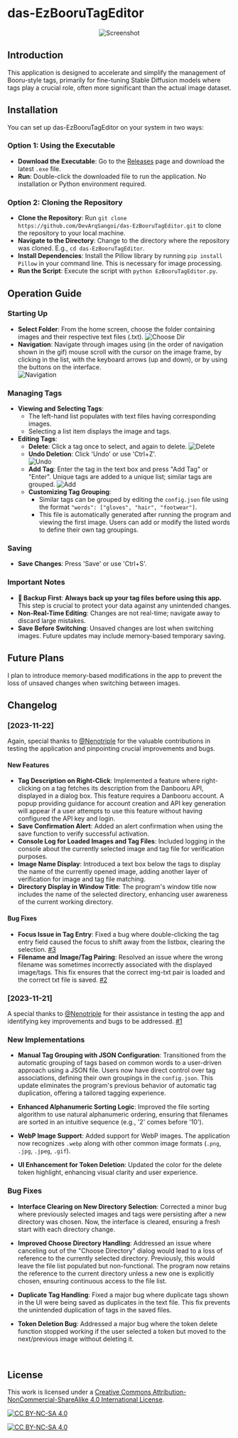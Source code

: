 # das-EzBooruTagEditor

<p align="center">
  <img src="https://github.com/DevArqSangoi/das-EzBooruTagEditor/blob/main/preview.png" alt="Screenshot">
</p>


## Introduction
This application is designed to accelerate and simplify the management of Booru-style tags, primarily for fine-tuning Stable Diffusion models where tags play a crucial role, often more significant than the actual image dataset.

## Installation

You can set up das-EzBooruTagEditor on your system in two ways:

### Option 1: Using the Executable
- **Download the Executable**: Go to the [Releases](https://github.com/DevArqSangoi/das-EzBooruTagEditor/releases) page and download the latest `.exe` file.
- **Run**: Double-click the downloaded file to run the application. No installation or Python environment required.

### Option 2: Cloning the Repository
- **Clone the Repository**: Run `git clone https://github.com/DevArqSangoi/das-EzBooruTagEditor.git` to clone the repository to your local machine.
- **Navigate to the Directory**: Change to the directory where the repository was cloned. E.g., `cd das-EzBooruTagEditor`.
- **Install Dependencies**: Install the Pillow library by running `pip install Pillow` in your command line. This is necessary for image processing.
- **Run the Script**: Execute the script with `python EzBooruTagEditor.py`.

## Operation Guide
### Starting Up
- **Select Folder**: From the home screen, choose the folder containing images and their respective text files (.txt).
![Choose Dir](https://github.com/DevArqSangoi/das-EzBooruTagEditor/blob/main/choose_dir.gif)
- **Navigation**: Navigate through images using (in the order of navigation shown in the gif) mouse scroll with the cursor on the image frame, by clicking in the list, with the keyboard arrows (up and down), or by using the buttons on the interface.  
![Navigation](https://github.com/DevArqSangoi/das-EzBooruTagEditor/blob/main/navigate.gif)

### Managing Tags
- **Viewing and Selecting Tags**:
  - The left-hand list populates with text files having corresponding images.
  - Selecting a list item displays the image and tags.
- **Editing Tags**:
  - **Delete**: Click a tag once to select, and again to delete.
  ![Delete](https://github.com/DevArqSangoi/das-EzBooruTagEditor/blob/main/delete.gif)
  - **Undo Deletion**: Click 'Undo' or use 'Ctrl+Z'.  
  ![Undo](https://github.com/DevArqSangoi/das-EzBooruTagEditor/blob/main/undo.gif)
  - **Add Tag**: Enter the tag in the text box and press "Add Tag" or "Enter". Unique tags are added to a unique list; similar tags are grouped.
  ![Add](https://github.com/DevArqSangoi/das-EzBooruTagEditor/blob/main/add_tag.gif)
  - **Customizing Tag Grouping**:
    - Similar tags can be grouped by editing the `config.json` file using the format `"words": ["gloves", "hair", "footwear"]`.
    - This file is automatically generated after running the program and viewing the first image. Users can add or modify the listed words to define their own tag groupings.

### Saving
- **Save Changes**: Press 'Save' or use 'Ctrl+S'.

### Important Notes
- **🛑 Backup First**: **Always back up your tag files before using this app.** This step is crucial to protect your data against any unintended changes.
- **Non-Real-Time Editing**: Changes are not real-time; navigate away to discard large mistakes.
- **Save Before Switching**: Unsaved changes are lost when switching images. Future updates may include memory-based temporary saving.

## Future Plans
I plan to introduce memory-based modifications in the app to prevent the loss of unsaved changes when switching between images.

## Changelog

### [2023-11-22]
Again, special thanks to [@Nenotriple](https://github.com/Nenotriple) for the valuable contributions in testing the application and pinpointing crucial improvements and bugs.

#### New Features

- **Tag Description on Right-Click**: Implemented a feature where right-clicking on a tag fetches its description from the Danbooru API, displayed in a dialog box. This feature requires a Danbooru account. A popup providing guidance for account creation and API key generation will appear if a user attempts to use this feature without having configured the API key and login.
- **Save Confirmation Alert**: Added an alert confirmation when using the save function to verify successful activation.
- **Console Log for Loaded Images and Tag Files**: Included logging in the console about the currently selected image and tag file for verification purposes.
- **Image Name Display**: Introduced a text box below the tags to display the name of the currently opened image, adding another layer of verification for image and tag file matching.
- **Directory Display in Window Title**: The program's window title now includes the name of the selected directory, enhancing user awareness of the current working directory.

#### Bug Fixes

- **Focus Issue in Tag Entry**: Fixed a bug where double-clicking the tag entry field caused the focus to shift away from the listbox, clearing the selection. [#3](https://github.com/DevArqSangoi/das-EzBooruTagEditor/issues/2)
- **Filename and Image/Tag Pairing**: Resolved an issue where the wrong filename was sometimes incorrectly associated with the displayed image/tags. This fix ensures that the correct img-txt pair is loaded and the correct txt file is saved. [#2](https://github.com/DevArqSangoi/das-EzBooruTagEditor/issues/2)

### [2023-11-21]
A special thanks to [@Nenotriple](https://github.com/Nenotriple) for their assistance in testing the app and identifying key improvements and bugs to be addressed. [#1](https://github.com/DevArqSangoi/das-EzBooruTagEditor/issues/1)

### New Implementations

- **Manual Tag Grouping with JSON Configuration**: Transitioned from the automatic grouping of tags based on common words to a user-driven approach using a JSON file. Users now have direct control over tag associations, defining their own groupings in the `config.json`. This update eliminates the program's previous behavior of automatic tag duplication, offering a tailored tagging experience.

- **Enhanced Alphanumeric Sorting Logic**: Improved the file sorting algorithm to use natural alphanumeric ordering, ensuring that filenames are sorted in an intuitive sequence (e.g., '2' comes before '10').

- **WebP Image Support**: Added support for WebP images. The application now recognizes `.webp` along with other common image formats (`.png`, `.jpg`, `.jpeg`, `.gif`).

- **UI Enhancement for Token Deletion**: Updated the color for the delete token highlight, enhancing visual clarity and user experience.

### Bug Fixes

- **Interface Clearing on New Directory Selection**: Corrected a minor bug where previously selected images and tags were persisting after a new directory was chosen. Now, the interface is cleared, ensuring a fresh start with each directory change.

- **Improved Choose Directory Handling**: Addressed an issue where canceling out of the "Choose Directory" dialog would lead to a loss of reference to the currently selected directory. Previously, this would leave the file list populated but non-functional. The program now retains the reference to the current directory unless a new one is explicitly chosen, ensuring continuous access to the file list.

- **Duplicate Tag Handling**: Fixed a major bug where duplicate tags shown in the UI were being saved as duplicates in the text file. This fix prevents the unintended duplication of tags in the saved files.

- **Token Deletion Bug**: Addressed a major bug where the token delete function stopped working if the user selected a token but moved to the next/previous image without deleting it.
  
<br />
  
## License
This work is licensed under a [Creative Commons Attribution-NonCommercial-ShareAlike 4.0 International License][cc-by-nc-sa].

[![CC BY-NC-SA 4.0][cc-by-nc-sa-shield]][cc-by-nc-sa]

[![CC BY-NC-SA 4.0][cc-by-nc-sa-image]][cc-by-nc-sa]

[cc-by-nc-sa]: http://creativecommons.org/licenses/by-nc-sa/4.0/
[cc-by-nc-sa-image]: https://licensebuttons.net/l/by-nc-sa/4.0/88x31.png
[cc-by-nc-sa-shield]: https://img.shields.io/badge/License-CC%20BY--NC--SA%204.0-lightgrey.svg
